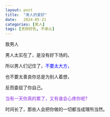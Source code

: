 ```yaml
---
layout: post
title:  "男人的爱好"
date:   2024-05-21
categories: [男人]
tags: [贪财好色, 不承认]  
---
```


致男人

男人太实在了，是没有好下场的。

所以男人们记住了，<font color="#0000ff">不要太大方，</font>  

也不要太善良你总是为别人着想，

反而委屈了你自己。

<font color="#8a2be2">当有一天你真的累了，又有谁会心疼你呢?</font>  

时间长了，那些人会把你做的一切都当成理所当然。
